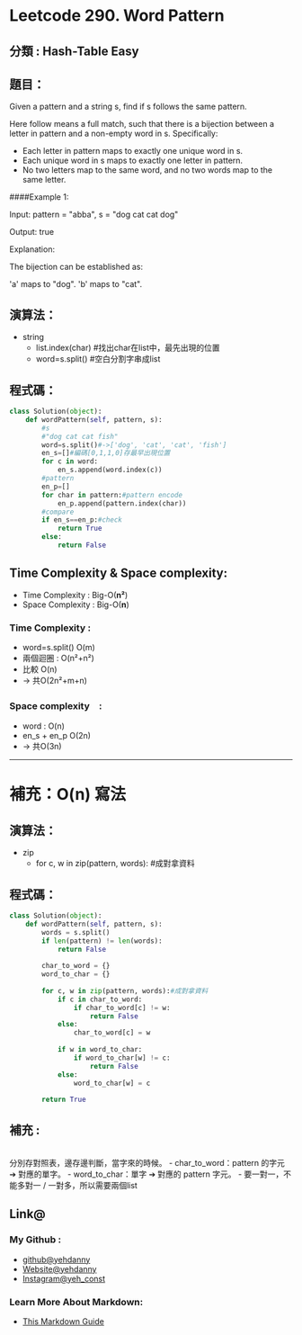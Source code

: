 # Leetcode  290. Word Pattern

## 分類 : Hash-Table Easy

## 題目：
Given a pattern and a string s, find if s follows the same pattern.

Here follow means a full match, such that there is a bijection between a letter in pattern and a non-empty word in s. Specifically:

- Each letter in pattern maps to exactly one unique word in s.
- Each unique word in s maps to exactly one letter in pattern.
- No two letters map to the same word, and no two words map to the same letter.

####Example 1:

Input: pattern = "abba", s = "dog cat cat dog"

Output: true

Explanation:

The bijection can be established as:

'a' maps to "dog".
'b' maps to "cat".

## 演算法：
- string
  - list.index(char)  #找出char在list中，最先出現的位置
  - word=s.split()  #空白分割字串成list

## 程式碼：
```python
class Solution(object):
    def wordPattern(self, pattern, s):
        #s
        #"dog cat cat fish"
        word=s.split()#->['dog', 'cat', 'cat', 'fish']
        en_s=[]#編碼[0,1,1,0]存最早出現位置
        for c in word:
            en_s.append(word.index(c))
        #pattern
        en_p=[]
        for char in pattern:#pattern encode
            en_p.append(pattern.index(char))
        #compare
        if en_s==en_p:#check
            return True
        else:
            return False
```
## Time Complexity & Space complexity:
- Time Complexity   :   Big-O(__n²__)
- Space Complexity   :  Big-O(__n__)

### Time Complexity :
- word=s.split() O(m)
- 兩個迴圈 : O(n²+n²)
- 比較 O(n) 
- → 共O(2n²+m+n) 
### Space complexity　:
- word : O(n)
- en_s + en_p O(2n)
- → 共O(3n)

<hr>

# 補充：O(n) 寫法

## 演算法：
- zip
  - for c, w in zip(pattern, words): #成對拿資料
## 程式碼：
```python
class Solution(object):
    def wordPattern(self, pattern, s):
        words = s.split()
        if len(pattern) != len(words):
            return False
        
        char_to_word = {}
        word_to_char = {}
        
        for c, w in zip(pattern, words):#成對拿資料
            if c in char_to_word:
                if char_to_word[c] != w:
                    return False
            else:
                char_to_word[c] = w
            
            if w in word_to_char:
                if word_to_char[w] != c:
                    return False
            else:
                word_to_char[w] = c
        
        return True
```
## 補充 :
<br>
分別存對照表，邊存邊判斷，當字來的時候。
- char_to_word：pattern 的字元 ➔ 對應的單字。
- word_to_char：單字 ➔ 對應的 pattern 字元。
- 要一對一，不能多對一 / 一對多，所以需要兩個list

## Link@
### My Github : 
- [github@yehdanny](https://github.com/yehdanny)
- [Website@yehdanny](https://yehdanny.github.io/mypage/html/index.html)
- [Instagram@yeh_const](https://www.instagram.com/yeh_const?igsh=MTVlNTl2eGVkeWI2MA%3D%3D&utm_source=qr)
### Learn More About Markdown:
- [This Markdown Guide](https://www.markdownguide.org/)
